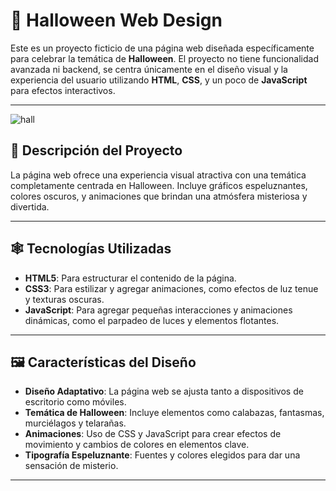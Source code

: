 # 🎃 Halloween Web Design

Este es un proyecto ficticio de una página web diseñada específicamente para celebrar la temática de **Halloween**. El proyecto no tiene funcionalidad avanzada ni backend, se centra únicamente en el diseño visual y la experiencia del usuario utilizando **HTML**, **CSS**, y un poco de **JavaScript** para efectos interactivos.

---
![hall](https://github.com/user-attachments/assets/b883fd93-38f8-4c08-9d62-97286c529e19)


## 👻 Descripción del Proyecto

La página web ofrece una experiencia visual atractiva con una temática completamente centrada en Halloween. Incluye gráficos espeluznantes, colores oscuros, y animaciones que brindan una atmósfera misteriosa y divertida.

---

## 🕸️ Tecnologías Utilizadas

- **HTML5**: Para estructurar el contenido de la página.
- **CSS3**: Para estilizar y agregar animaciones, como efectos de luz tenue y texturas oscuras.
- **JavaScript**: Para agregar pequeñas interacciones y animaciones dinámicas, como el parpadeo de luces y elementos flotantes.

---

## 🖼️ Características del Diseño

- **Diseño Adaptativo**: La página web se ajusta tanto a dispositivos de escritorio como móviles.
- **Temática de Halloween**: Incluye elementos como calabazas, fantasmas, murciélagos y telarañas.
- **Animaciones**: Uso de CSS y JavaScript para crear efectos de movimiento y cambios de colores en elementos clave.
- **Tipografía Espeluznante**: Fuentes y colores elegidos para dar una sensación de misterio.

---
